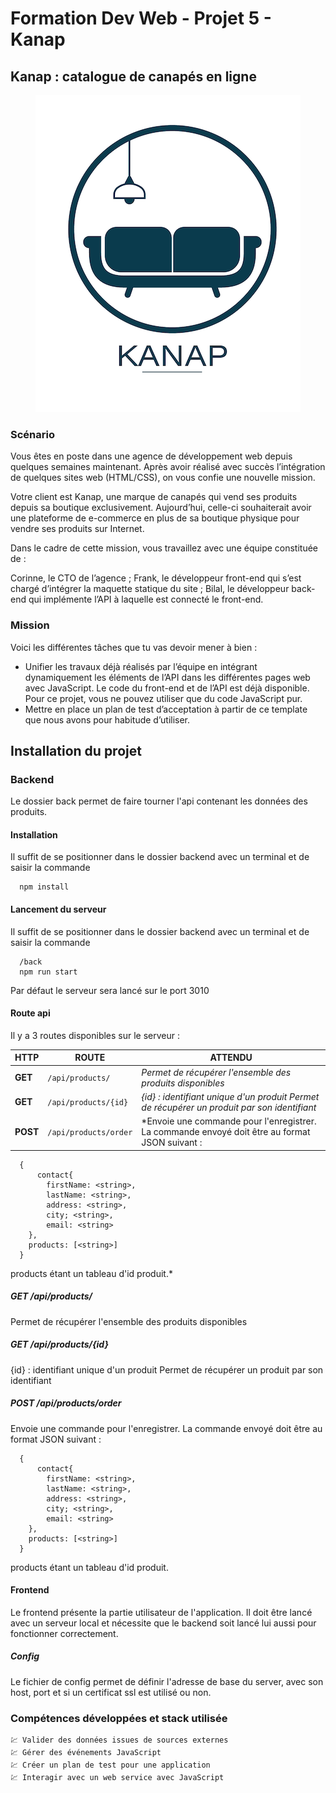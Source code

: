 # Formation Dev Web - Projet 5 - Kanap

## Kanap : catalogue de canapés en ligne
<p align="center">
  <img src="./front/images/logo_kanap.png" />
</p>

### Scénario

Vous êtes en poste dans une agence de développement web depuis quelques semaines maintenant. Après avoir réalisé avec succès l’intégration de quelques sites web (HTML/CSS), on vous confie une nouvelle mission.

Votre client est Kanap, une marque de canapés qui vend ses produits depuis sa boutique exclusivement. Aujourd’hui, celle-ci souhaiterait avoir une plateforme de e-commerce en plus de sa boutique physique pour vendre ses produits sur Internet.

Dans le cadre de cette mission, vous travaillez avec une équipe constituée de :

Corinne, le CTO de l’agence ;
Frank, le développeur front-end qui s’est chargé d’intégrer la maquette statique du site ;
Bilal, le développeur back-end qui implémente l’API à laquelle est connecté le front-end.


### Mission
Voici les différentes tâches que tu vas devoir mener à bien :

- Unifier les travaux déjà réalisés par l’équipe en intégrant dynamiquement les éléments de l’API dans les différentes pages web avec JavaScript. Le code du front-end et de l’API est déjà disponible. Pour ce projet, vous ne pouvez utiliser que du code JavaScript pur.
- Mettre en place un plan de test d’acceptation à partir de ce template que nous avons pour habitude d’utiliser.

## Installation du projet
### Backend
Le dossier back permet de faire tourner l'api contenant les données des produits.

#### Installation
Il suffit de se positionner dans le dossier backend avec un terminal et de saisir la commande 
```TXT
  npm install
``` 
#### Lancement du serveur
Il suffit de se positionner dans le dossier backend avec un terminal et de saisir la commande 
```JS
  /back
  npm run start
``` 
Par défaut le serveur sera lancé sur le port 3010

#### Route api
Il y a 3 routes disponibles sur le serveur :

HTTP | ROUTE | ATTENDU
--- | --- | ---
**GET** | `/api/products/` | *Permet de récupérer l'ensemble des produits disponibles*
**GET** | `/api/products/{id}` | *{id} : identifiant unique d'un produit Permet de récupérer un produit par son identifiant*
**POST** | `/api/products/order` | *Envoie une commande pour l'enregistrer. La commande envoyé doit être au format JSON suivant :
```JS
  {
      contact{
        firstName: <string>,
        lastName: <string>,
        address: <string>,
        city; <string>,
        email: <string>
    },
    products: [<string>]
  }
```
products étant un tableau d'id produit.*

##### GET /api/products/
Permet de récupérer l'ensemble des produits disponibles

##### GET /api/products/{id}
{id} : identifiant unique d'un produit Permet de récupérer un produit par son identifiant

##### POST /api/products/order
Envoie une commande pour l'enregistrer. La commande envoyé doit être au format JSON suivant :
```JS
  {
      contact{
        firstName: <string>,
        lastName: <string>,
        address: <string>,
        city; <string>,
        email: <string>
    },
    products: [<string>]
  }
```
products étant un tableau d'id produit.

#### Frontend
Le frontend présente la partie utilisateur de l'application. Il doit être lancé avec un serveur local et nécessite que le backend soit lancé lui aussi pour fonctionner correctement.

##### Config
Le fichier de config permet de définir l'adresse de base du server, avec son host, port et si un certificat ssl est utilisé ou non.

### Compétences développées et stack utilisée

    💹 Valider des données issues de sources externes
    💹 Gérer des événements JavaScript
    💹 Créer un plan de test pour une application
    💹 Interagir avec un web service avec JavaScript

